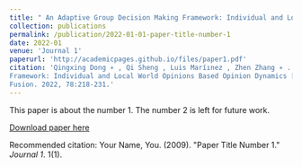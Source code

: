 ```yaml
---
title: " An Adaptive Group Decision Making Framework: Individual and Local World Opinions Based Opinion Dynamics"
collection: publications
permalink: /publication/2022-01-01-paper-title-number-1
date: 2022-01
venue: 'Journal 1'
paperurl: 'http://academicpages.github.io/files/paper1.pdf'
citation: 'Qingxing Dong ∗ , Qi Sheng , Luis Maríınez , Zhen Zhang ∗ . An Adaptive Group Decision Making
Framework: Individual and Local World Opinions Based Opinion Dynamics [J]. Information
Fusion. 2022, 78:218-231.'
---
```

This paper is about the number 1. The number 2 is left for future work.

[Download paper here](http://academicpages.github.io/files/paper1.pdf)

Recommended citation: Your Name, You. (2009). "Paper Title Number 1." <i>Journal 1</i>. 1(1).
